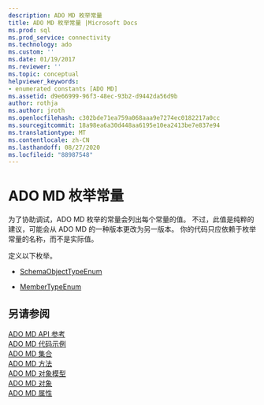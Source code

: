 ```yaml
---
description: ADO MD 枚举常量
title: ADO MD 枚举常量 |Microsoft Docs
ms.prod: sql
ms.prod_service: connectivity
ms.technology: ado
ms.custom: ''
ms.date: 01/19/2017
ms.reviewer: ''
ms.topic: conceptual
helpviewer_keywords:
- enumerated constants [ADO MD]
ms.assetid: d9e66999-96f3-48ec-93b2-d9442da56d9b
author: rothja
ms.author: jroth
ms.openlocfilehash: c302bde71ea759a068aaa9e7274ec0182217a0cc
ms.sourcegitcommit: 18a98ea6a30d448aa6195e10ea2413be7e837e94
ms.translationtype: MT
ms.contentlocale: zh-CN
ms.lasthandoff: 08/27/2020
ms.locfileid: "88987548"
---
```

# <a name="ado-md-enumerated-constants"></a>ADO MD 枚举常量
为了协助调试，ADO MD 枚举的常量会列出每个常量的值。 不过，此值是纯粹的建议，可能会从 ADO MD 的一种版本更改为另一版本。 你的代码只应依赖于枚举常量的名称，而不是实际值。  
  
 定义以下枚举。  
  
-   [SchemaObjectTypeEnum](./schemaobjecttypeenum.md)  
  
-   [MemberTypeEnum](./membertypeenum.md)  
  
## <a name="see-also"></a>另请参阅  
 [ADO MD API 参考](./ado-md-object-model.md?view=sql-server-ver15)   
 [ADO MD 代码示例](./ado-md-code-examples.md)   
 [ADO MD 集合](./ado-md-collections.md)   
 [ADO MD 方法](./ado-md-methods.md)   
 [ADO MD 对象模型](./ado-md-object-model.md)   
 [ADO MD 对象](./ado-md-objects.md)   
 [ADO MD 属性](./ado-md-properties.md)